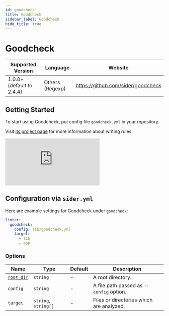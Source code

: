 ```yaml
---
id: goodcheck
title: Goodcheck
sidebar_label: Goodcheck
hide_title: true
---
```


# Goodcheck

| Supported Version         | Language        | Website                            |
| ------------------------- | --------------- | ---------------------------------- |
| 1.0.0+ (default to 2.4.4) | Others (Regexp) | https://github.com/sider/goodcheck |

## Getting Started

To start using Goodcheck, put config file `goodcheck.yml` in your repository.

Visit [its project page](https://github.com/sider/goodcheck#goodcheckyml) for more information about writing rules.

<div class="Video">
 <iframe class="Video__iframe" src="https://www.youtube.com/embed/8Zpm2gguE1M" frameborder="0" allowfullscreen></iframe>
</div>

## Configuration via `sider.yml`

Here are example settings for Goodcheck under `goodcheck`:

```yaml
linter:
  goodcheck:
    config: lib/goodcheck.yml
    target:
      - lib
      - app
```

### Options

| Name                                                                        | Type                 | Default | Description                              |
| --------------------------------------------------------------------------- | -------------------- | ------- | ---------------------------------------- |
| [`root_dir`](../../getting-started/custom-configuration.md#root_dir-option) | `string`             | -       | A root directory.                        |
| `config`                                                                    | `string`             | -       | A file path passed as `--config` option. |
| `target`                                                                    | `string`, `string[]` | -       | Files or directories which are analyzed. |
